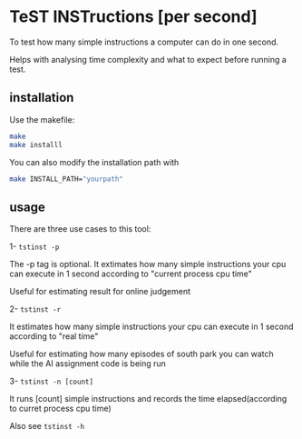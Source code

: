 # TeST INSTructions [per second]

To test how many simple instructions a computer can do in one second.

Helps with analysing time complexity and what to expect before running a test.

## installation
Use the makefile:
``` bash
make
make installl
```
You can also modify the installation path with
``` bash
make INSTALL_PATH="yourpath"
```

## usage
There are three use cases to this tool:

1- ``` tstinst -p ```

The -p tag is optional. It extimates how many simple instructions your cpu can execute in 1 second according to "current process cpu time"

Useful for estimating result for online judgement

2- ``` tstinst -r  ```

It estimates how many simple instructions your cpu can execute in 1 second according to "real time"

Useful for estimating how many episodes of south park you can watch while the AI assignment code is being run

3- ``` tstinst -n [count] ``` 

It runs [count] simple instructions and records the time elapsed(according to curret process cpu time)

Also see ``` tstinst -h ```
